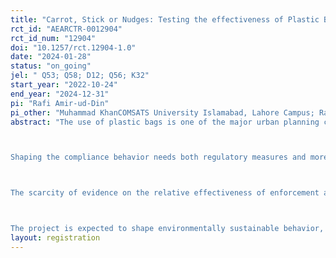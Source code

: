 ```yaml
---
title: "Carrot, Stick or Nudges: Testing the effectiveness of Plastic Bag Compliance Behavior in Islamabad, Pakistan"
rct_id: "AEARCTR-0012904"
rct_id_num: "12904"
doi: "10.1257/rct.12904-1.0"
date: "2024-01-28"
status: "on_going"
jel: " Q53; Q58; D12; Q56; K32"
start_year: "2022-10-24"
end_year: "2024-12-31"
pi: "Rafi Amir-ud-Din"
pi_other: "Muhammad KhanCOMSATS University Islamabad, Lahore Campus; Rao Muhammad AtifCOMSATS University Islamabad, Lahore Campus"
abstract: "The use of plastic bags is one of the major urban planning challenges in Pakistan. Despite the ban in few locations in Pakistan, the consumption of single-use plastic bags is still widespread. Existing evidence suggests that monitoring and enforcement generate deterrence effects, but there are limits to such deterrence, and deterrence itself cannot fully explain all patterns of compliance behavior. Further research is needed to identify additional tools to ensure compliance with environmental regulations. 

Shaping the compliance behavior needs both regulatory measures and more innovative information-dissemination-based approaches. One such approach is nudging --- a promising new policy tool, which is relatively less costly, less aggressive, and more effective. The literal meaning of nudging is to coax or gently encourage someone to do something. Nudge interventions can be very effective in an environment of weak enforcement of laws (as is generally the case in Pakistan), which explains why many governments have turned to nudge policy to influence people’s behavior. However, little is known about how to nudge environmental behavior, specifically, how to influence plastic bag consumption behavior in the retail markets in Pakistan. 

The scarcity of evidence on the relative effectiveness of enforcement and nudge approaches requires an analysis of the relative effectiveness of the enforcement measures and environmental nudges in generating plastic bag compliance behavior in Pakistan. To ensure that our proposed research is aligned with the best environmental practices and has maximum policy impact, we shall partner with the Environmental Protection Agency (EPA-PAK), Sustainable Development Policy Institute (SDPI), and World-Wide Fund for Nature (WWF). We shall measure the effectiveness of a series of policy interventions (regulations and nudges) on the compliance behavior of retailers in Islamabad, Pakistan. The investigation will also focus on the longitudinal aspect of the interventions. We shall analyze how long the impact of enforcement and environmental nudges lasts. We expect our experiment to reveal the extent to which sanctions and nudges affect compliance behavior. The study results will provide guidelines to the regulators to improve plastic bag users’ compliance behavior. Generating evidence regarding the effect of creating a norm in an environment of weak enforcement will be the most important contribution of this study. 

The project is expected to shape environmentally sustainable behavior, facilitate the implementation of public policies, and suggest an optimal degree of enforcement and nudging to achieve required compliance behavior. The mix of academic and policy-related expertise of the research team is expected to make the proposed study technically rigorous and relevant to national needs. The project also addresses relevant considerations, especially related to sectoral collaborations and methodological ones and suggests a methodology that should yield policy relevant information. It will also help generalize the finding in other areas of Pakistan. For instance, involving the Environmental Protection Agency, SDPI, and international stakeholders such as WWF in the current project will ensure that the project’s objectives align with the national environmental policies and are informed by best practices in the developed world."
layout: registration
---
```


